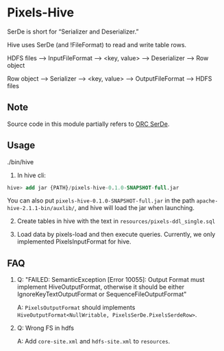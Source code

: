 # Pixels-Hive
SerDe is short for “Serializer and Deserializer.”

Hive uses SerDe (and !FileFormat) to read and write table rows.

HDFS files –> InputFileFormat –> <key, value> –> Deserializer –> Row object

Row object –> Serializer –> <key, value> –> OutputFileFormat –> HDFS files

## Note
Source code in this module partially refers to [ORC SerDe](https://github.com/apache/hive/blob/master/ql/src/java/org/apache/hadoop/hive/ql/io/orc/OrcSerde.java).

## Usage
./bin/hive

1. In hive cli:
```sql
hive> add jar {PATH}/pixels-hive-0.1.0-SNAPSHOT-full.jar
```
You can also put `pixels-hive-0.1.0-SNAPSHOT-full.jar` in the path `apache-hive-2.1.1-bin/auxlib/`, and hive will load the jar when launching.

2. Create tables in hive with the text in `resources/pixels-ddl_single.sql`

3. Load data by pixels-load and then execute queries. Currently, we only implemented PixelsInputFormat for hive. 

## FAQ
1. Q: "FAILED: SemanticException [Error 10055]: Output Format must implement HiveOutputFormat, otherwise it should be either IgnoreKeyTextOutputFormat or SequenceFileOutputFormat"
   
   A: `PixelsOutputFormat` should implements `HiveOutputFormat<NullWritable, PixelsSerDe.PixelsSerdeRow>`.
   
2. Q: Wrong FS in hdfs
   
   A: Add `core-site.xml` and `hdfs-site.xml` to `resources`.